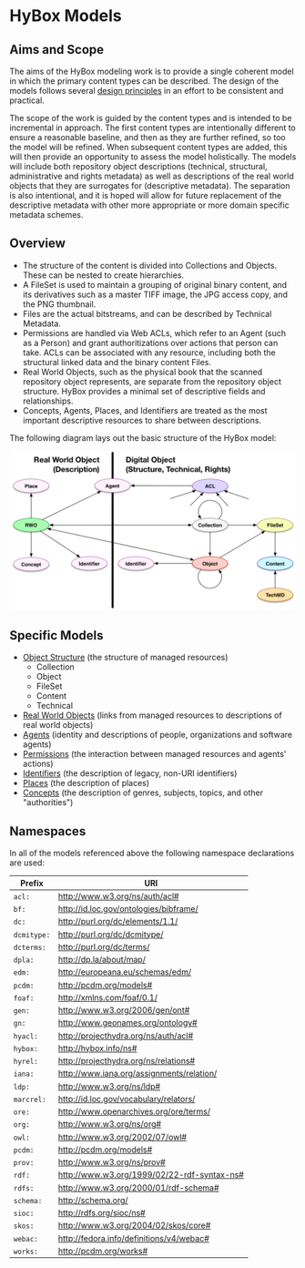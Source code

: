 
# HyBox Models

## Aims and Scope

The aims of the HyBox modeling work is to provide a single coherent model in which the primary content types can be described. The design of the models follows several [design principles][principles] in an effort to be consistent and practical.  

The scope of the work is guided by the content types and is intended to be incremental in approach.  The first content types are intentionally different to ensure a reasonable baseline, and then as they are further refined, so too the model will be refined.  When subsequent content types are added, this will then provide an opportunity to assess the model holistically.  The models will include both repository object descriptions (technical, structural, administrative and rights metadata) as well as descriptions of the real world objects that they are surrogates for (descriptive metadata).  The separation is also intentional, and it is hoped will allow for future replacement of the descriptive metadata with other more appropriate or more domain specific metadata schemes.

## Overview

* The structure of the content is divided into Collections and Objects.  These can be nested to create hierarchies.
* A FileSet is used to maintain a grouping of original binary content, and its derivatives such as a master TIFF image, the JPG access copy, and the PNG thumbnail.
* Files are the actual bitstreams, and can be described by Technical Metadata.
* Permissions are handled via Web ACLs, which refer to an Agent (such as a Person) and grant authoritizations over actions that person can take.  ACLs can be associated with any resource, including both the structural linked data and the binary content Files.
* Real World Objects, such as the physical book that the scanned repository object represents, are separate from the repository object structure.  HyBox provides a minimal set of descriptive fields and relationships.
* Concepts, Agents, Places, and Identifiers are treated as the most important descriptive resources to share between descriptions.

The following diagram lays out the basic structure of the HyBox model:

![Overview Diagram](images/high_level.png)

## Specific Models

* [Object Structure][structure] (the structure of managed resources)
  * Collection
  * Object
  * FileSet
  * Content
  * Technical
* [Real World Objects][rwo] (links from managed resources to descriptions of real world objects)
* [Agents][agents] (identity and descriptions of people, organizations and software agents)
* [Permissions][permissions] (the interaction between managed resources and agents' actions)
* [Identifiers][identifiers] (the description of legacy, non-URI identifiers)
* [Places][places] (the description of places)
* [Concepts][concepts] (the description of genres, subjects, topics, and other "authorities")


## Namespaces

In all of the models referenced above the following namespace declarations are used:

| Prefix     | URI                                                  |
|------------|------------------------------------------------------|
| `acl:`     | http://www.w3.org/ns/auth/acl#                       |
| `bf:`      | http://id.loc.gov/ontologies/bibframe/               |
| `dc:`      | http://purl.org/dc/elements/1.1/                     |
| `dcmitype:`| http://purl.org/dc/dcmitype/                         |
| `dcterms:` | http://purl.org/dc/terms/                            |
| `dpla:`    | http://dp.la/about/map/                              |
| `edm:`     | http://europeana.eu/schemas/edm/                     |
| `pcdm:`    | http://pcdm.org/models#                              |
| `foaf:`    | http://xmlns.com/foaf/0.1/                           |
| `gen:`     | http://www.w3.org/2006/gen/ont#                      |
| `gn:`      | http://www.geonames.org/ontology#                    |
| `hyacl:`   | http://projecthydra.org/ns/auth/acl#                 |
| `hybox:`   | http://hybox.info/ns#                                |
| `hyrel:`   | http://projecthydra.org/ns/relations#                |
| `iana:`    | http://www.iana.org/assignments/relation/            |
| `ldp:`     | http://www.w3.org/ns/ldp#                            |
| `marcrel:` | http://id.loc.gov/vocabulary/relators/               |
| `ore:`     | http://www.openarchives.org/ore/terms/               |
| `org:`     | http://www.w3.org/ns/org#                            |
| `owl:`     | http://www.w3.org/2002/07/owl#                       |
| `pcdm:`    | http://pcdm.org/models#                              |
| `prov:`    | http://www.w3.org/ns/prov#                           |
| `rdf:`     | http://www.w3.org/1999/02/22-rdf-syntax-ns#          |
| `rdfs:`    | http://www.w3.org/2000/01/rdf-schema#                |
| `schema:`  | http://schema.org/                                   |
| `sioc:`    | http://rdfs.org/sioc/ns#                             |
| `skos:`    | http://www.w3.org/2004/02/skos/core#                 |
| `webac:`   | http://fedora.info/definitions/v4/webac#             |
| `works:`   | http://pcdm.org/works#                               | 


[principles]: /notes/design_principles.md
[structure]: structure.md
[rwo]: rwo.md
[agents]: agents.md
[permissions]: permissions.md
[identifiers]: identifiers.md
[places]: places.md
[concepts]: concepts.md




